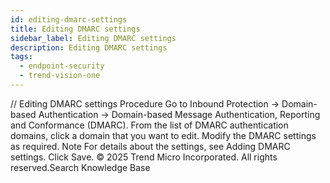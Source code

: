 ```yaml
---
id: editing-dmarc-settings
title: Editing DMARC settings
sidebar_label: Editing DMARC settings
description: Editing DMARC settings
tags:
  - endpoint-security
  - trend-vision-one
---
```


/*<![CDATA[*/ $('#title').html($('meta[name=map-description]').attr('content')); /*]]>*/ Editing DMARC settings Procedure Go to Inbound Protection → Domain-based Authentication → Domain-based Message Authentication, Reporting and Conformance (DMARC). From the list of DMARC authentication domains, click a domain that you want to edit. Modify the DMARC settings as required. Note For details about the settings, see Adding DMARC settings. Click Save. © 2025 Trend Micro Incorporated. All rights reserved.Search Knowledge Base